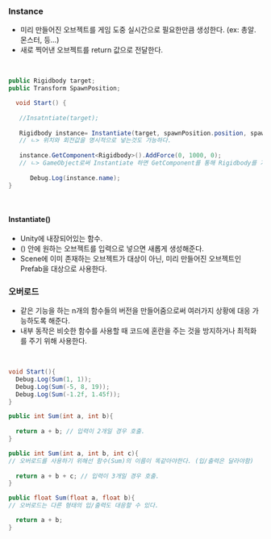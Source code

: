 ### Instance
- 미리 만들어진 오브젝트를 게임 도중 실시간으로 필요한만큼 생성한다. (ex: 총알. 몬스터, 등...)
- 새로 찍어낸 오브젝트를 return 값으로 전달한다.

<br>

```C#
public Rigidbody target;
public Transform SpawnPosition;

  void Start() {    
   
   //Insatntiate(target);
   
   Rigidbody instance= Instantiate(target, spawnPosition.position, spawnPosition.ratation);
   // ㄴ> 위치와 회전값을 명시적으로 넣는것도 가능하다.
   
   instance.GetComponent<Rigidbody>().AddForce(0, 1000, 0);
   // ㄴ> GameObject로써 Instantiate 하면 GetComponent를 통해 Rigidbody를 가져올 수 있다.
      
      Debug.Log(instance.name);
}
```

<br>

#### Instantiate()
- Unity에 내장되어있는 함수.
- () 안에 원하는 오브젝트를 입력으로 넣으면 새롭게 생성해준다.
- Scene에 이미 존재하는 오브젝트가 대상이 아닌, 미리 만들어진 오브젝트인 Prefab을 대상으로 사용한다.



### 오버로드
- 같은 기능을 하는 n개의 함수들의 버전을 만들어줌으로써 여러가지 상황에 대응 가능하도록 해준다.
- 내부 동작은 비슷한 함수를 사용할 때 코드에 혼란을 주는 것을 방지하거나 최적화를 주기 위해 사용한다.

<br>

```C#
void Start(){
  Debug.Log(Sum(1, 1)); 
  Debug.Log(Sum(-5, 8, 19));
  Debug.Log(Sum(-1.2f, 1.45f));
}

public int Sum(int a, int b){
  
  return a + b; // 입력이 2개일 경우 호출.
}

public int Sum(int a, int b, int c){ 
// 오버로드를 사용하기 위해선 함수(Sum)의 이름이 똑같아야한다. (입/출력은 달라야함) 
  
  return a + b + c; // 입력이 3개일 경우 호출.
}

public float Sum(float a, float b){
// 오버로드는 다른 형태의 입/출력도 대응할 수 있다.

  return a + b;
}
```
